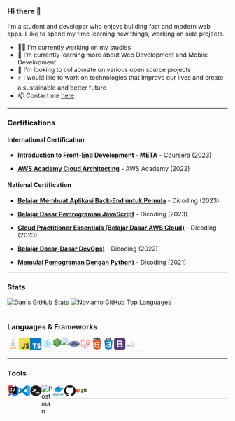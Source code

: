 ### Hi there 👋

I'm a student and developer who enjoys building fast and modern web apps.  I like to spend my time learning new things, working on side projects.

<!-- -   🔭 I’m currently working on a Fullstack web app 👨‍💻 -->

-   👨‍🎓 I'm currently working on my studies
-   🌱 I’m currently learning more about Web Development and Mobile Development
-   🤝 I’m looking to collaborate on various open source projects
-   ⚡️ I would like to work on technologies that improve our lives and create a sustainable and better future
-   📫 Contact me [here](https://www.linkedin.com/in/achmad-yusuf-al-ma-ruf-b9b907217/)

---

<!-- ### Education & Certifications -->

### Certifications

#### International Certification

-   **[Introduction to Front-End Development - META](https://www.coursera.org/account/accomplishments/verify/CJSKP7GVZZQX?utm_source=ln&utm_medium=certificate&utm_content=cert_image&utm_campaign=sharing_cta&utm_product=course)** - Coursera (2023)

-   **[AWS Academy Cloud Architecting](https://drive.google.com/file/d/1OpZfunKShN8KI161GfukWjLZusVTm0Od/view?usp=drive_link)** - AWS Academy (2022)

#### National Certification
-   **[Belajar Membuat Aplikasi Back-End untuk Pemula](https://www.dicoding.com/certificates/1RXY67VV9ZVM)** - Dicoding (2023)

-   **[Belajar Dasar Pemrograman JavaScript](https://www.dicoding.com/certificates/L4PQG2K74ZO1)** - Dicoding (2023)

-   **[Cloud Practitioner Essentials (Belajar Dasar AWS Cloud)](https://www.dicoding.com/certificates/NVP7OJD4GPR0)** - Dicoding (2023)

-   **[Belajar Dasar-Dasar DevOps)](https://www.dicoding.com/certificates/ERZRMQJKNPYV)** - Dicoding (2022)

-   **[Memulai Pemograman Dengan Python)](https://www.dicoding.com/certificates/72ZD2KWQ9ZYW)** - Dicoding (2021)
---

<!-- Add education section here -->

### Stats

<p float="left">
  <img alt="Dan's GitHub Stats" src="https://github-readme-stats-git-masterrstaa-rickstaa.vercel.app/api?username=yusufmaruf&show_icons=true&hide_border=true&theme=rose_pine" height=165px />
    <img alt="Novianto GitHub Top Languages" src="https://github-readme-stats-git-masterrstaa-rickstaa.vercel.app/api/top-langs/?username=yusufmaruf&hide_border=true&layout=compact&theme=rose_pine" />
</p>

---

### Languages & Frameworks

<img align="left" alt="Java" width="26px" src="https://raw.githubusercontent.com/github/explore/main/topics/java/java.png" />

<img align="left" alt="JavaScript" width="26px" src="https://raw.githubusercontent.com/github/explore/main/topics/javascript/javascript.png" />
<img align="left" alt="TypeScript" width="26px" src="https://raw.githubusercontent.com/github/explore/main/topics/typescript/typescript.png" />
<img align="left" alt="react" width="26px" src="https://raw.githubusercontent.com/github/explore/main/topics/react/react.png" />
<img align="left" height="20" src="https://raw.githubusercontent.com/github/explore/80688e429a7d4ef2fca1e82350fe8e3517d3494d/topics/nodejs/nodejs.png">
<img align="left" height="20" src="https://raw.githubusercontent.com/github/explore/80688e429a7d4ef2fca1e82350fe8e3517d3494d/topics/expressjs/expressjs.png">

<img align="left" alt="PHP" width="26px" src="https://raw.githubusercontent.com/github/explore/main/topics/php/php.png" />
<img align="left" alt="Laravel" width="26px" src="https://raw.githubusercontent.com/github/explore/main/topics/laravel/laravel.png" />

<img align="left" alt="HTML" width="26px" src="https://raw.githubusercontent.com/github/explore/main/topics/html/html.png" />
<img align="left" alt="CSS" width="26px" src="https://raw.githubusercontent.com/github/explore/main/topics/css/css.png" />
<img align="left" alt="Bootstrap" width="26px" src="https://raw.githubusercontent.com/github/explore/main/topics/bootstrap/bootstrap.png" />

<img align="left" alt="MySQL" width="26px" src="https://raw.githubusercontent.com/github/explore/main/topics/mysql/mysql.png" />

<br />

---

---

### Tools

<img align="left" alt="IntelliJ" width="26px" src="https://raw.githubusercontent.com/github/explore/main/topics/intellij-idea/intellij-idea.png" />
<img align="left" alt="Visual Studio Code" width="26px" src="https://raw.githubusercontent.com/github/explore/main/topics/visual-studio-code/visual-studio-code.png" />
<img align="left" alt="Terminal" width="26px" src="https://raw.githubusercontent.com/github/explore/main/topics/terminal/terminal.png" />
<img align="left" alt="Postman" width="26px" src="https://res.cloudinary.com/postman/image/upload/t_team_logo/v1629869194/team/2893aede23f01bfcbd2319326bc96a6ed0524eba759745ed6d73405a3a8b67a8" />
<img align="left" alt="Docker" width="26px" src="https://raw.githubusercontent.com/github/explore/main/topics/docker/docker.png" />
<img align="left" alt="GitHub" width="26px" src="https://raw.githubusercontent.com/github/explore/78df643247d429f6cc873026c0622819ad797942/topics/github/github.png" />
<img align="left" alt="Git" width="26px" src="https://raw.githubusercontent.com/github/explore/80688e429a7d4ef2fca1e82350fe8e3517d3494d/topics/git/git.png" />

<br />

---

